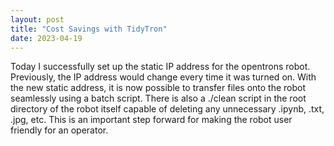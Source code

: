 ```yaml
---
layout: post
title: "Cost Savings with TidyTron"
date: 2023-04-19
---
```


Today I successfully set up the static IP address for the opentrons robot. Previously, the IP address would change every time it was turned on. With the new static address, it is now possible to transfer files onto the robot seamlessly using a batch script. There is also a ./clean script in the root directory of the robot itself capable of deleting any unnecessary .ipynb, .txt, .jpg, etc. This is an important step forward for making the robot user friendly for an operator.
